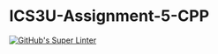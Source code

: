 # ICS3U-Assignment-5-CPP

[![GitHub's Super Linter](https://github.com/michael-clermont1/ICS3U-Assignment-5-CPP/workflows/GitHub's%20Super%20Linter/badge.svg)](https://github.com/michael-clermont1/ICS3U-Assignment-5-CPP/actions)
